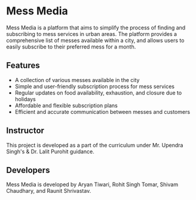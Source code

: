 # Mess Media

Mess Media is a platform that aims to simplify the process of finding and subscribing to mess services in urban areas. The platform provides a comprehensive list of messes available within a city, and allows users to easily subscribe to their preferred mess for a month.

## Features

- A collection of various messes available in the city
- Simple and user-friendly subscription process for mess services
- Regular updates on food availability, exhaustion, and closure due to holidays
- Affordable and flexible subscription plans
- Efficient and accurate communication between messes and customers

## Instructor

This project is developed as a part of the curriculum under Mr. Upendra Singh's & Dr. Lalit Purohit  guidance.

## Developers

Mess Media is developed by Aryan Tiwari, Rohit Singh Tomar, Shivam Chaudhary, and Raunit Shrivastav.

##
